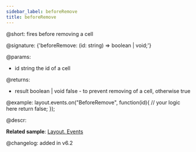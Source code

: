 ```yaml
---
sidebar_label: beforeRemove
title: beforeRemove
---          
```


@short: fires before removing a cell

@signature: {'beforeRemove: (id: string) => boolean | void;'}

@params:
- id		string		the id of a cell

@returns:
- result	boolean | void		false - to prevent removing of a cell, otherwise true

@example:
layout.events.on("BeforeRemove", function(id){
	// your logic here
    return false;
});

@descr:

**Related sample**: [Layout. Events](https://snippet.dhtmlx.com/fyxw0map)

@changelog:
added in v6.2
